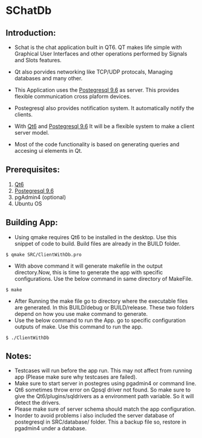 # SChatDb

## Introduction:

- Schat is the chat application built in QT6. QT makes life simple with Graphical User Interfaces and other operations performed by Signals and Slots features.

- Qt also porvides networking like TCP/UDP protocals, Managing databases and many other.

- This Application uses the [Postegresql 9.6](https://www.postgresql.org/about/news/postgresql-96-released-1703/) as server. This provides flexible communication cross plaform devices.

- Postegresql also provides notification system. It automatically notify the clients.
- With [Qt6](https://www.qt.io/product/qt6) and [Postegresql 9.6](https://www.postgresql.org/about/news/postgresql-96-released-1703/) It will be a flexible system to make a client server model.

- Most of the code functionality is based on generating queries and accesing ui elements in Qt.

## Prerequisites:

1. [Qt6](https://www.qt.io/product/qt6)
2. [Postegresql 9.6](https://www.postgresql.org/about/news/postgresql-96-released-1703/)
3. pgAdmin4 (optional)
4. Ubuntu OS

## Building App:

- Using qmake requires Qt6 to be installed in the desktop. Use this snippet of code to build. Build files are already in the BUILD folder.

```
$ qmake SRC/ClientWithDb.pro
```

- With above command it will generate makefile in the output directory.Now, this is time to generate the app with specific configurations. Use the below command in same directory of MakeFile.

```
$ make
```

- After Running the make file go to directory where the executable files are generated. In this BUILD/debug or BUILD/release. These two folders depend on how you use make command to generate.
- Use the below command to run the App. go to specific configuration outputs of make. Use this command to run the app.

```
$ ./ClientWithDb
```

## Notes:

- Testcases will run before the app run. This may not affect from running app (Please make sure why testcases are failed).
- Make sure to start server in postegres using pgadmin4 or command line.
- Qt6 sometimes throw error on Qpsql driver not found. So make sure to give the Qt6/plugins/sqldrivers as a environment path variable. So it will detect the drivers.
- Please make sure of server schema should match the app configuration.
- Inorder to avoid problems i also included the server database of postegresql in SRC/database/ folder. This a backup file so, restore in pgadmin4 under a database.
